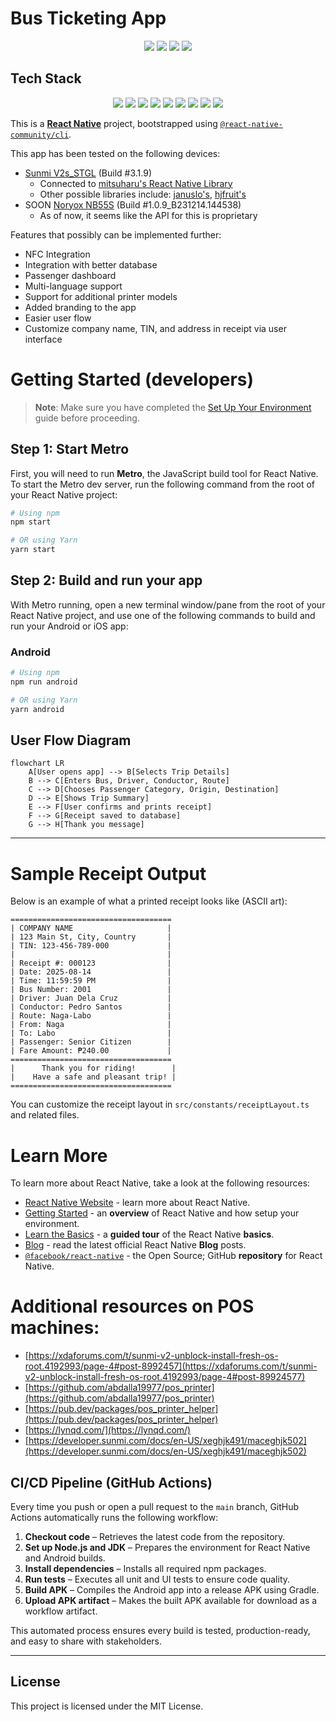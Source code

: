 # Bus Ticketing App

<p align="center">
  <img src="https://github.com/smmariquit/bus-ticketing-app/actions/workflows/build-android-apk.yml/badge.svg" />
  <img src="https://img.shields.io/github/workflow/status/smmariquit/bus-ticketing-app/Build%20Android%20APK?label=tests" />
  <img src="https://img.shields.io/github/license/smmariquit/bus-ticketing-app" />
  <img src="https://img.shields.io/github/v/release/smmariquit/bus-ticketing-app" />
</p>

## Tech Stack

<p align="center">
  <img src="https://img.shields.io/badge/React%20Native-2025-blue?logo=react" />
  <img src="https://img.shields.io/badge/TypeScript-5.0-blue?logo=typescript" />
  <img src="https://img.shields.io/badge/Jest-29.0-red?logo=jest" />
  <img src="https://img.shields.io/badge/Testing%20Library-React%20Native-green?logo=testing-library" />
  <img src="https://img.shields.io/badge/GitHub%20Actions-CI%2FCD-blue?logo=githubactions" />
  <img src="https://img.shields.io/badge/Sunmi%20Printer%20SDK-native-orange" />
  <img src="https://img.shields.io/badge/Metro-bundler-blue" />
  <img src="https://img.shields.io/badge/Gradle-APK%20build-green?logo=gradle" />
  <img src="https://img.shields.io/badge/Google%20Apps%20Script-cloud-yellow?logo=google" />
</p>

This is a [**React Native**](https://reactnative.dev) project, bootstrapped using [`@react-native-community/cli`](https://github.com/react-native-community/cli).

This app has been tested on the following devices:
- [Sunmi V2s_STGL](https://www.sunmi.com/en/v2s/) (Build #3.1.9)
  - Connected to [mitsuharu's React Native Library](https://www.npmjs.com/package/@mitsuharu/react-native-sunmi-printer-library)
  - Other possible libraries include: [januslo's](https://www.npmjs.com/package/react-native-sunmi-v2-printer), [hjfruit's](https://www.npmjs.com/package/react-native-printer-sunmi)  
- SOON [Noryox NB55S](https://www.noryox.com/product/handheld-pos-terminal-2/) (Build #1.0.9_B231214.144538)
  - As of now, it seems like the API for this is proprietary

Features that possibly can be implemented further:
- NFC Integration
- Integration with better database
- Passenger dashboard
- Multi-language support
- Support for additional printer models
- Added branding to the app
- Easier user flow
- Customize company name, TIN, and address in receipt via user interface

# Getting Started (developers)

> **Note**: Make sure you have completed the [Set Up Your Environment](https://reactnative.dev/docs/set-up-your-environment) guide before proceeding.

## Step 1: Start Metro

First, you will need to run **Metro**, the JavaScript build tool for React Native.
To start the Metro dev server, run the following command from the root of your React Native project:

```sh
# Using npm
npm start

# OR using Yarn
yarn start
```

## Step 2: Build and run your app

With Metro running, open a new terminal window/pane from the root of your React Native project, and use one of the following commands to build and run your Android or iOS app:

### Android

```sh
# Using npm
npm run android

# OR using Yarn
yarn android
```

## User Flow Diagram

```mermaid
flowchart LR
    A[User opens app] --> B[Selects Trip Details]
    B --> C[Enters Bus, Driver, Conductor, Route]
    C --> D[Chooses Passenger Category, Origin, Destination]
    D --> E[Shows Trip Summary]
    E --> F[User confirms and prints receipt]
    F --> G[Receipt saved to database]
    G --> H[Thank you message]
```
---

# Sample Receipt Output

Below is an example of what a printed receipt looks like (ASCII art):

```
====================================
| COMPANY NAME                     |
| 123 Main St, City, Country       |
| TIN: 123-456-789-000             |
|                                  |
| Receipt #: 000123                |
| Date: 2025-08-14                 |
| Time: 11:59:59 PM                |
| Bus Number: 2001                 |
| Driver: Juan Dela Cruz           |
| Conductor: Pedro Santos          |
| Route: Naga-Labo                 |
| From: Naga                       |
| To: Labo                         |
| Passenger: Senior Citizen        |
| Fare Amount: ₱240.00             |
====================================
|      Thank you for riding!        |
|    Have a safe and pleasant trip! |
====================================
```

You can customize the receipt layout in `src/constants/receiptLayout.ts` and related files.

# Learn More

To learn more about React Native, take a look at the following resources:

- [React Native Website](https://reactnative.dev) - learn more about React Native.
- [Getting Started](https://reactnative.dev/docs/environment-setup) - an **overview** of React Native and how setup your environment.
- [Learn the Basics](https://reactnative.dev/docs/getting-started) - a **guided tour** of the React Native **basics**.
- [Blog](https://reactnative.dev/blog) - read the latest official React Native **Blog** posts.
- [`@facebook/react-native`](https://github.com/facebook/react-native) - the Open Source; GitHub **repository** for React Native.

# Additional resources on POS machines:

- [https://xdaforums.com/t/sunmi-v2-unblock-install-fresh-os-root.4192993/page-4#post-8992457](https://xdaforums.com/t/sunmi-v2-unblock-install-fresh-os-root.4192993/page-4#post-89924577)
- [https://github.com/abdalla19977/pos_printer](https://github.com/abdalla19977/pos_printer)
- [https://pub.dev/packages/pos_printer_helper](https://pub.dev/packages/pos_printer_helper)
- [https://lynqd.com/](https://lynqd.com/)
- [https://developer.sunmi.com/docs/en-US/xeghjk491/maceghjk502](https://developer.sunmi.com/docs/en-US/xeghjk491/maceghjk502)

## CI/CD Pipeline (GitHub Actions)

Every time you push or open a pull request to the `main` branch, GitHub Actions automatically runs the following workflow:

1. **Checkout code** – Retrieves the latest code from the repository.
2. **Set up Node.js and JDK** – Prepares the environment for React Native and Android builds.
3. **Install dependencies** – Installs all required npm packages.
4. **Run tests** – Executes all unit and UI tests to ensure code quality.
5. **Build APK** – Compiles the Android app into a release APK using Gradle.
6. **Upload APK artifact** – Makes the built APK available for download as a workflow artifact.

This automated process ensures every build is tested, production-ready, and easy to share with stakeholders.

---

## License

This project is licensed under the MIT License.